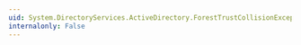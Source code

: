 ```yaml
---
uid: System.DirectoryServices.ActiveDirectory.ForestTrustCollisionException.#ctor(System.String,System.Exception)
internalonly: False
---
```

